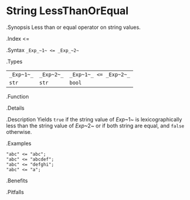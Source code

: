 # String LessThanOrEqual

.Synopsis
Less than or equal operator on string values.

.Index
<=

.Syntax
`_Exp_~1~ <= _Exp_~2~`

.Types


|            |            |                         |
| --- | --- | --- |
| `_Exp~1~_` | `_Exp~2~_` | `_Exp~1~_ <= _Exp~2~_`  |
| `str`     |  `str`    | `bool`                |


.Function

.Details

.Description
Yields `true` if the string value of _Exp_~1~ is lexicographically less
than the string value of _Exp_~2~ or if both string are equal, and `false` otherwise.

.Examples
```rascal-shell
"abc" <= "abc";
"abc" <= "abcdef";
"abc" <= "defghi";
"abc" <= "a";
```

.Benefits

.Pitfalls

